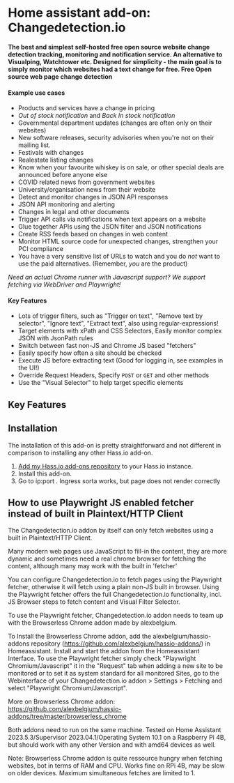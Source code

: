 # Home assistant add-on: Changedetection.io

**The best and simplest self-hosted free open source website change detection tracking, monitoring and notification service. An alternative to Visualping, Watchtower etc. Designed for simplicity - the main goal is to simply monitor which websites had a text change for free. Free Open source web page change detection**

#### Example use cases

- Products and services have a change in pricing
- _Out of stock notification_ and _Back In stock notification_
- Governmental department updates (changes are often only on their websites)
- New software releases, security advisories when you're not on their mailing list.
- Festivals with changes
- Realestate listing changes
- Know when your favourite whiskey is on sale, or other special deals are announced before anyone else
- COVID related news from government websites
- University/organisation news from their website
- Detect and monitor changes in JSON API responses 
- JSON API monitoring and alerting
- Changes in legal and other documents
- Trigger API calls via notifications when text appears on a website
- Glue together APIs using the JSON filter and JSON notifications
- Create RSS feeds based on changes in web content
- Monitor HTML source code for unexpected changes, strengthen your PCI compliance
- You have a very sensitive list of URLs to watch and you do _not_ want to use the paid alternatives. (Remember, _you_ are the product)

_Need an actual Chrome runner with Javascript support? We support fetching via WebDriver and Playwright!</a>_

#### Key Features

- Lots of trigger filters, such as "Trigger on text", "Remove text by selector", "Ignore text", "Extract text", also using regular-expressions!
- Target elements with xPath and CSS Selectors, Easily monitor complex JSON with JsonPath rules
- Switch between fast non-JS and Chrome JS based "fetchers"
- Easily specify how often a site should be checked
- Execute JS before extracting text (Good for logging in, see examples in the UI!)
- Override Request Headers, Specify `POST` or `GET` and other methods
- Use the "Visual Selector" to help target specific elements

## Key Features


## Installation

The installation of this add-on is pretty straightforward and not different in
comparison to installing any other Hass.io add-on.

1. [Add my Hass.io add-ons repository][repository] to your Hass.io instance.
1. Install this add-on.
1. Go to ip:port . Ingress sorta works, but page does not render correctly


## How to use Playwright JS enabled fetcher instead of built in Plaintext/HTTP Client

The Changedetection.io addon by itself can only fetch websites using a built in Plaintext/HTTP Client.

Many modern web pages use JavaScript to fill-in the content, they are more dynamic and sometimes need a real chrome browser for fetching the content, although many may work with the built in 'fetcher'

You can configure Changedetection.io to fetch pages using the Playwright fetcher, otherwise it will fetch using a plain non-JS built in browser. Using the Playwright fetcher offers the full Changedetection.io functionality, incl. JS Browser steps to fetch content and Visual Filter Selector.

To use the Playwright fetcher, Changedetection.io addon needs to team up with the Browserless Chrome addon made by alexbelgium.

To Install the Browserless Chrome addon, add the alexbelgium/hassio-addons repository (https://github.com/alexbelgium/hassio-addons/) in Homeassistant. Install and start the addon from the Homeassistant Interface. To use the Playwright fetcher simply check "Playwright Chromium/Javascript" it in the "Request" tab when adding a new site to be monitored or to set it as system standard for all monitored Sites, go to the Webinterface of your Changedetection.io addon > Settings > Fetching and select "Playwright Chromium/Javascript".

More on Browserless Chrome addon: https://github.com/alexbelgium/hassio-addons/tree/master/browserless_chrome

Both addons need to run on the same machine. Tested on Home Assistant 2023.5.3/Supervisor 2023.04.1/Operating System 10.1 on a Raspberry Pi 4B, but should work with any other Version and with amd64 devices as well.

Note: Browserless Chrome addon is quite ressource hungry when fetching websites, bot in terms of RAM and CPU. Works fine on RPi 4B, may be slow on older devices. Maximum simultaneous fetches are limited to 1.


[repository]: https://github.com/RuessAar/homeassistant-addons
